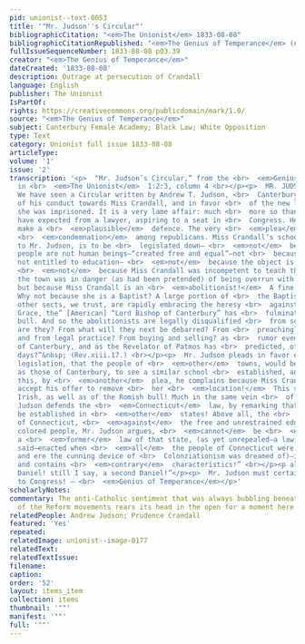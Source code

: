 ```yaml
---
pid: unionist--text-0053
title: '"Mr. Judson''s Circular"'
bibliographicCitation: "<em>The Unionist</em> 1833-08-08"
bibliographicCitationRepublished: "<em>The Genius of Temperance</em> (not yet researched)"
fullIssueSequenceNumber: 1833-08-08 p03.39
creator: "<em>The Genius of Temperance</em>"
dateCreated: '1833-08-08'
description: Outrage at persecution of Crandall
language: English
publisher: The Unionist
IsPartOf: 
rights: https://creativecommons.org/publicdomain/mark/1.0/
source: "<em>The Genius of Temperance</em>"
subject: Canterbury Female Academy; Black Law; White Opposition
type: Text
category: Unionist full issue 1833-08-08
articleType: 
volume: '1'
issue: '2'
transcription: '<p>  "Mr. Judson’s Circular,” from the <br>  <em>Genius of Temperance</em>  ,
  in <br>  <em>The Unionist</em>  1:2:3, column 4 <br></p><p>  MR. JUDSON’S CIRCULAR—
  We have seen a Circular written by Andrew T. Judson, <br>  Canterbury, in vindication
  of his conduct towards Miss Crandall, and in favor <br>  of the new law, under which
  she was imprisoned. It is a very lame affair: much <br>  more so than we should
  have expected from a lawyer, aspiring to a seat in <br>  Congress. He does not even
  make a <br>  <em>plausible</em>  defence. The very <br>  <em>plea</em>  must insure
  <br>  <em>condemnation</em>  among republicans. Miss Crandall’s school, according
  to Mr. Judson, is to be <br>  legislated down— <br>  <em>not</em>  because colored
  people are not human beings—“created free and equal”—not <br>  because they are
  not entitled to education— <br>  <em>not</em>  because the object is undesirable—
  <br>  <em>not</em>  because Miss Crandall was incompetent to teach them— <br>  <em>not</em>  because
  the town was in danger (as had been pretended) of being overrun with <br>  paupers,
  but because Miss Crandall is an <br>  <em>abolitionist!</em>  A fine TEST ACT, truly!
  Why not because she is a Baptist? A large portion of <br>  the Baptists, and of
  other sects, we trust, are rapidly embracing the heresy <br>  against which “His
  Grace, the” [American] “Lord Bishop of Canterbury” has <br>  fulminated his papal
  bull. And so the abolitionists are legally disqualified <br>  from school teaching,
  are they? From what will they next be debarred? From <br>  preaching? From medical
  and from legal practice? From buying and selling? as <br>  rumor even now reports
  of Canterbury, and as the Revelator of Patmos has <br>  predicted, of the latter
  days?”&nbsp; (Rev.xiii.17.) <br></p><p>  Mr. Judson pleads in favor of Canterbury
  legislation, that the people of <br>  <em>other</em>  towns, would be as unwilling
  as those of Canterbury, to see a similar school <br>  established, and then to strengthen
  this, by <br>  <em>another</em>  plea, he complains because Miss Crandall did not
  accept his offer to remove <br>  her <br>  <em>location!</em>  This savors of the
  Irish, as well as of the Romish bull! Much in the same vein <br>  of logic, Mr.
  Judson defends the <br>  <em>Connecticut</em>  law, by remarking that schools might
  be established in <br>  <em>other</em>  states! Above all, the <br>  <em>present</em>  law
  of Connecticut, <br>  <em>against</em>  the free and unrestrained education of the
  colored people, Mr. Judson argues, <br>  <em>cannot</em>  be <br>  <em>bad,</em>  BECAUSE
  a <br>  <em>former</em>  law of that state, (as yet unrepealed—a law,—he <br>  <em>might</em>  have
  said—enacted when <br>  <em>all</em>  the people of Connecticut were “abolitionists,”
  and ere the cunning device of <br>  Colonziationism was dreamed of)—is a <br>  <em>good</em>  one
  and contains <br>  <em>contrary</em>  characteristics!” <br></p><p align="center">“A
  Daniel! still I say, a second Daniel!”</p><p>  Mr. Judson must certainly be sent
  to Congress! – <br>  <em>Genius of Temperance</em></p>'
scholarlyNotes: 
commentary: The anti-Catholic sentiment that was always bubbling beneath the surface
  of the Reform movements rears its head in the open for a moment here.
relatedPeople: Andrew Judson; Prudence Crandall
featured: 'Yes'
repeated: 
relatedImage: unionist--image-0177
relatedText: 
relatedTextIssue: 
filename: 
caption: 
order: '52'
layout: items_item
collection: items
thumbnail: '""'
manifest: '""'
full: '""'
---
```

